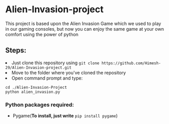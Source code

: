 # Alien-Invasion-project

This project is based upon the Alien Invasion Game which we used to play in our gaming consoles, but now you can enjoy the same game at your own comfort using the power of python

## Steps:

<li>Just clone this repository using <code>git clone https://github.com/Himesh-29/Alien-Invasion-project.git</code></li>
<li>Move to the folder where you've cloned the repository</li>
<li>Open command prompt and type:</li>

```
cd ./Alien-Invasion-Project
python alien_invasion.py
```

### Python packages required:
<ul>
  <li>Pygame(<b>To install, just write</b> <code>pip install pygame</code>)</li>
</ul>
